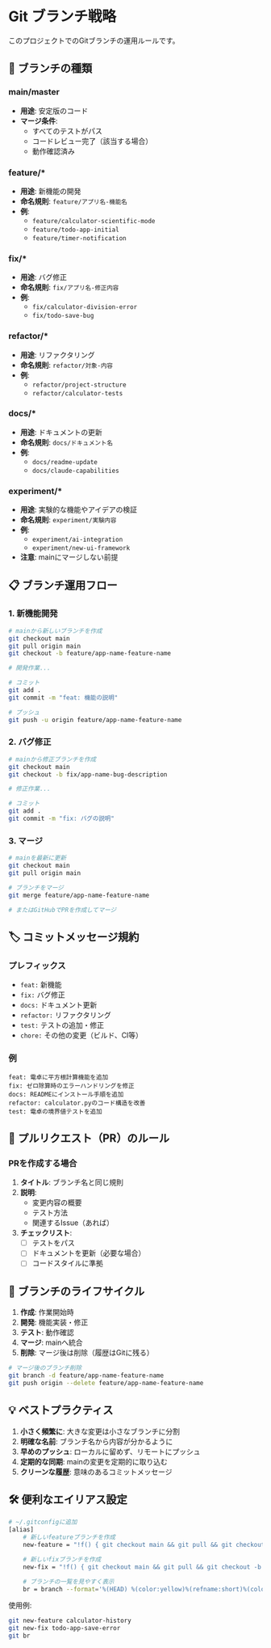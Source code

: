 # Git ブランチ戦略

このプロジェクトでのGitブランチの運用ルールです。

## 🌳 ブランチの種類

### main/master

- **用途**: 安定版のコード
- **マージ条件**:
  - すべてのテストがパス
  - コードレビュー完了（該当する場合）
  - 動作確認済み

### feature/\*

- **用途**: 新機能の開発
- **命名規則**: `feature/アプリ名-機能名`
- **例**:
  - `feature/calculator-scientific-mode`
  - `feature/todo-app-initial`
  - `feature/timer-notification`

### fix/\*

- **用途**: バグ修正
- **命名規則**: `fix/アプリ名-修正内容`
- **例**:
  - `fix/calculator-division-error`
  - `fix/todo-save-bug`

### refactor/\*

- **用途**: リファクタリング
- **命名規則**: `refactor/対象-内容`
- **例**:
  - `refactor/project-structure`
  - `refactor/calculator-tests`

### docs/\*

- **用途**: ドキュメントの更新
- **命名規則**: `docs/ドキュメント名`
- **例**:
  - `docs/readme-update`
  - `docs/claude-capabilities`

### experiment/\*

- **用途**: 実験的な機能やアイデアの検証
- **命名規則**: `experiment/実験内容`
- **例**:
  - `experiment/ai-integration`
  - `experiment/new-ui-framework`
- **注意**: mainにマージしない前提

## 📋 ブランチ運用フロー

### 1. 新機能開発

```bash
# mainから新しいブランチを作成
git checkout main
git pull origin main
git checkout -b feature/app-name-feature-name

# 開発作業...

# コミット
git add .
git commit -m "feat: 機能の説明"

# プッシュ
git push -u origin feature/app-name-feature-name
```

### 2. バグ修正

```bash
# mainから修正ブランチを作成
git checkout main
git checkout -b fix/app-name-bug-description

# 修正作業...

# コミット
git add .
git commit -m "fix: バグの説明"
```

### 3. マージ

```bash
# mainを最新に更新
git checkout main
git pull origin main

# ブランチをマージ
git merge feature/app-name-feature-name

# またはGitHubでPRを作成してマージ
```

## 🏷️ コミットメッセージ規約

### プレフィックス

- `feat:` 新機能
- `fix:` バグ修正
- `docs:` ドキュメント更新
- `refactor:` リファクタリング
- `test:` テストの追加・修正
- `chore:` その他の変更（ビルド、CI等）

### 例

```
feat: 電卓に平方根計算機能を追加
fix: ゼロ除算時のエラーハンドリングを修正
docs: READMEにインストール手順を追加
refactor: calculator.pyのコード構造を改善
test: 電卓の境界値テストを追加
```

## 🔄 プルリクエスト（PR）のルール

### PRを作成する場合

1. **タイトル**: ブランチ名と同じ規則
2. **説明**:
   - 変更内容の概要
   - テスト方法
   - 関連するIssue（あれば）
3. **チェックリスト**:
   - [ ] テストをパス
   - [ ] ドキュメントを更新（必要な場合）
   - [ ] コードスタイルに準拠

## 🚀 ブランチのライフサイクル

1. **作成**: 作業開始時
2. **開発**: 機能実装・修正
3. **テスト**: 動作確認
4. **マージ**: mainへ統合
5. **削除**: マージ後は削除（履歴はGitに残る）

```bash
# マージ後のブランチ削除
git branch -d feature/app-name-feature-name
git push origin --delete feature/app-name-feature-name
```

## 💡 ベストプラクティス

1. **小さく頻繁に**: 大きな変更は小さなブランチに分割
2. **明確な名前**: ブランチ名から内容が分かるように
3. **早めのプッシュ**: ローカルに留めず、リモートにプッシュ
4. **定期的な同期**: mainの変更を定期的に取り込む
5. **クリーンな履歴**: 意味のあるコミットメッセージ

## 🛠️ 便利なエイリアス設定

```bash
# ~/.gitconfigに追加
[alias]
    # 新しいfeatureブランチを作成
    new-feature = "!f() { git checkout main && git pull && git checkout -b feature/$1; }; f"

    # 新しいfixブランチを作成
    new-fix = "!f() { git checkout main && git pull && git checkout -b fix/$1; }; f"

    # ブランチの一覧を見やすく表示
    br = branch --format='%(HEAD) %(color:yellow)%(refname:short)%(color:reset) - %(contents:subject) %(color:green)(%(committerdate:relative))%(color:reset)'
```

使用例:

```bash
git new-feature calculator-history
git new-fix todo-app-save-error
git br
```
